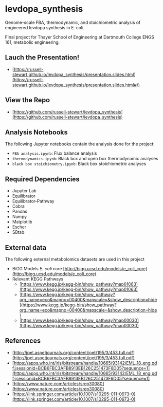 # levdopa_synthesis
Genome-scale FBA, thermodynamic, and stoichiometric analysis of engineered levdopa synthesis in E. coli.

Final project for Thayer School of Engineering at Dartmouth College ENGS 161, metabolic engineering.

## Lauch the Presentation!

* [https://russell-stewart.github.io/levdopa_synthesis/presentation.slides.html](https://russell-stewart.github.io/levdopa_synthesis/presentation.slides.html#/)

## View the Repo

* [https://github.com/russell-stewart/levdopa_synthesis](https://github.com/russell-stewart/levdopa_synthesis)

## Analysis Notebooks

The following Jupyter notebooks contain the analysis done for the project:

* `FBA analysis.ipynb`: Flux balance analysis
* `thermodynamics.ipynb`: Black box and open box thermodynamic analyses
* `black box stoichiometry.ipynb`: Black box stoichiometric analyses

## Required Dependencies

* Jupyter Lab
* Equilibrator
* Equilibrator-Pathway
* Cobra
* Pandas
* Numpy
* Matplotlib
* Escher
* SBtab

## External data

The following external metabolomics datasets are used in this project

* BiGG Models _E. coli_ core [http://bigg.ucsd.edu/models/e_coli_core](http://bigg.ucsd.edu/models/e_coli_core)
* Relevant KEGG Pathways
  - [https://www.kegg.jp/kegg-bin/show_pathway?map01063](https://www.kegg.jp/kegg-bin/show_pathway?map01063)
  - [https://www.kegg.jp/kegg-bin/show_pathway?org_name=eco&mapno=00400&mapscale=&show_description=hide](https://www.kegg.jp/kegg-bin/show_pathway?org_name=eco&mapno=00400&mapscale=&show_description=hide)
  - [https://www.kegg.jp/kegg-bin/show_pathway?map00030](https://www.kegg.jp/kegg-bin/show_pathway?map00030)

## References

* [http://jpet.aspetjournals.org/content/jpet/195/3/453.full.pdf](http://jpet.aspetjournals.org/content/jpet/195/3/453.full.pdf)
* [https://apps.who.int/iris/bitstream/handle/10665/93142/EML_18_eng.pdf;jsessionid=BCB6FBC3AFB8913EB126C251473F6D05?sequence=1](https://apps.who.int/iris/bitstream/handle/10665/93142/EML_18_eng.pdf;jsessionid=BCB6FBC3AFB8913EB126C251473F6D05?sequence=1)
* [https://www.nature.com/articles/srep30080](https://www.nature.com/articles/srep30080)
* [https://link.springer.com/article/10.1007/s10295-011-0973-0](https://link.springer.com/article/10.1007/s10295-011-0973-0)
